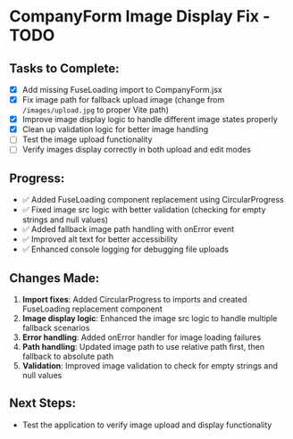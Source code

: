 # CompanyForm Image Display Fix - TODO

## Tasks to Complete:

- [x] Add missing FuseLoading import to CompanyForm.jsx
- [x] Fix image path for fallback upload image (change from `/images/upload.jpg` to proper Vite path)
- [x] Improve image display logic to handle different image states properly
- [x] Clean up validation logic for better image handling
- [ ] Test the image upload functionality
- [ ] Verify images display correctly in both upload and edit modes

## Progress:
- ✅ Added FuseLoading component replacement using CircularProgress
- ✅ Fixed image src logic with better validation (checking for empty strings and null values)
- ✅ Added fallback image path handling with onError event
- ✅ Improved alt text for better accessibility
- ✅ Enhanced console logging for debugging file uploads

## Changes Made:
1. **Import fixes**: Added CircularProgress to imports and created FuseLoading replacement component
2. **Image display logic**: Enhanced the image src logic to handle multiple fallback scenarios
3. **Error handling**: Added onError handler for image loading failures
4. **Path handling**: Updated image path to use relative path first, then fallback to absolute path
5. **Validation**: Improved image validation to check for empty strings and null values

## Next Steps:
- Test the application to verify image upload and display functionality
